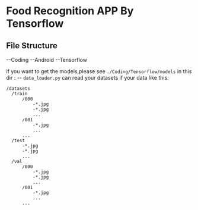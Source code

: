 # Food Recognition APP By Tensorflow
## File Structure
--Coding
  --Android
  --Tensorflow
  
  if you want to get the models,please see `./Coding/Tensorflow/models`
  in this dir :
  -- `data_loader.py` can read your datasets if your data like this:
  ```
  /datasets
	/train
		/000
			-*.jpg
			-*.jpg
			...
		/001
			-*.jpg
			...
		...
	/test
		-*.jpg
		-*.jpg
		...
	/val
		/000
			-*.jpg
			-*.jpg
			...
		/001
			-*.jpg
			...
		...
  ```
